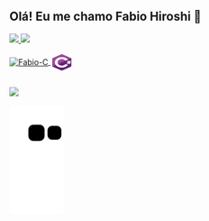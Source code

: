 ## Olá! Eu me chamo Fabio Hiroshi 👋
<div align=>
  <a href="https://github.com/fabiohiroshi">
  <img height="180em" src="https://github-readme-stats.vercel.app/api?username=fabiohiroshi&show_icons=true&theme=dark&include_all_commits=true&count_private=true"/>
  <img height="180em" src="https://github-readme-stats.vercel.app/api/top-langs/?username=fabiohiroshi&layout=compact&langs_count=7&theme=dark"/>
</div>
<div style="display: inline_block"><br>
  <img align="center" alt="Fabio-C" height="30" width="40" src="https://cdn.jsdelivr.net/gh/devicons/devicon/icons/c/c-original.svg" />
  <img align="center" alt="Fabio-Csharp" height="30" width="40" src="https://raw.githubusercontent.com/devicons/devicon/master/icons/csharp/csharp-original.svg">
 </div>
 
##
<div> 
   <a href="https://www.linkedin.com/in/fabio-hiroshi-2bb534ba/" target="_blank"><img src="https://img.shields.io/badge/-LinkedIn-%230077B5?style=for-the-badge&logo=linkedin&logoColor=white" target="_blank"></a> 
 
![Snake animation](https://github.com/fabiohiroshi/fabiohiroshi/blob/output/github-contribution-grid-snake.svg)
 
</div> 
